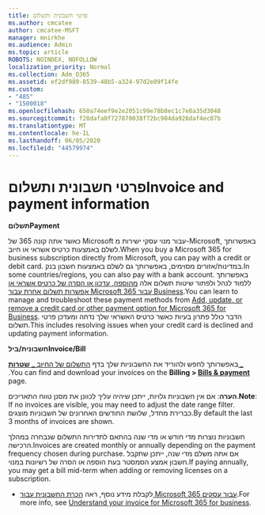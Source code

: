 ```yaml
---
title: פרטי חשבונית ותשלום
ms.author: cmcatee
author: cmcatee-MSFT
manager: mnirkhe
ms.audience: Admin
ms.topic: article
ROBOTS: NOINDEX, NOFOLLOW
localization_priority: Normal
ms.collection: Adm_O365
ms.assetid: ef2df989-8539-48b5-a324-97d2e09f14fe
ms.custom:
- "485"
- "1500018"
ms.openlocfilehash: 650a74eef9e2e2051c99e78b8ec1c7e8a35d3048
ms.sourcegitcommit: f28dafa0f727870038f72bc904da926daf4ec07b
ms.translationtype: MT
ms.contentlocale: he-IL
ms.lasthandoff: 06/05/2020
ms.locfileid: "44579974"
---
```

# <a name="invoice-and-payment-information"></a><span data-ttu-id="4eb6c-102">פרטי חשבונית ותשלום</span><span class="sxs-lookup"><span data-stu-id="4eb6c-102">Invoice and payment information</span></span>

<span data-ttu-id="4eb6c-103">**תשלום**</span><span class="sxs-lookup"><span data-stu-id="4eb6c-103">**Payment**</span></span>

<span data-ttu-id="4eb6c-104">כאשר אתה קונה 365 של Microsoft עבור מנוי עסקי ישירות מ-Microsoft, באפשרותך לשלם באמצעות כרטיס אשראי או חיוב.</span><span class="sxs-lookup"><span data-stu-id="4eb6c-104">When you buy a Microsoft 365 for business subscription directly from Microsoft, you can pay with a credit or debit card.</span></span>  <span data-ttu-id="4eb6c-105">במדינות/אזורים מסוימים, באפשרותך גם לשלם באמצעות חשבון בנק.</span><span class="sxs-lookup"><span data-stu-id="4eb6c-105">In some countries/regions, you can also pay with a bank account.</span></span>  <span data-ttu-id="4eb6c-106">באפשרותך ללמוד לנהל ולפתור שיטות תשלום אלה [מהוספה, עדכון או הסרה של כרטיס אשראי או אפשרות תשלום אחרת עבור Microsoft 365 עבור Business](https://go.microsoft.com/fwlink/?linkid=2118133).</span><span class="sxs-lookup"><span data-stu-id="4eb6c-106">You can learn to manage and troubleshoot these payment methods from [Add, update, or remove a credit card or other payment option for Microsoft 365 for Business](https://go.microsoft.com/fwlink/?linkid=2118133).</span></span>  <span data-ttu-id="4eb6c-107">הדבר כולל פתרון בעיות כאשר כרטיס האשראי שלך נדחה ומעדכן פרטי תשלום.</span><span class="sxs-lookup"><span data-stu-id="4eb6c-107">This includes resolving issues when your credit card is declined and updating payment information.</span></span>

<span data-ttu-id="4eb6c-108">**חשבונית/ביל**</span><span class="sxs-lookup"><span data-stu-id="4eb6c-108">**Invoice/Bill**</span></span>

<span data-ttu-id="4eb6c-109">באפשרותך לחפש ולהוריד את החשבוניות שלך בדף [התשלום של החיוב _ **שטרות _** ](https://go.microsoft.com/fwlink/p/?linkid=848039) .</span><span class="sxs-lookup"><span data-stu-id="4eb6c-109">You can find and download your invoices on the **Billing > [Bills & payment](https://go.microsoft.com/fwlink/p/?linkid=848039)** page.</span></span>  

<span data-ttu-id="4eb6c-110">**הערה**: אם אין חשבוניות גלויות, ייתכן שיהיה עליך לכוונן את מסנן טווח התאריכים.</span><span class="sxs-lookup"><span data-stu-id="4eb6c-110">**Note**: If no invoices are visible, you may need to adjust the date range filter.</span></span>  <span data-ttu-id="4eb6c-111">כברירת מחדל, שלושת החודשים האחרונים של חשבוניות מוצגים.</span><span class="sxs-lookup"><span data-stu-id="4eb6c-111">By default the last 3 months of invoices are shown.</span></span>

<span data-ttu-id="4eb6c-112">חשבוניות נוצרות מדי חודש או מדי שנה בהתאם לתדירות התשלום שנבחרה במהלך הרכישה.</span><span class="sxs-lookup"><span data-stu-id="4eb6c-112">Invoices are created monthly or annually depending on the payment frequency chosen during purchase.</span></span>  <span data-ttu-id="4eb6c-113">אם אתה משלם מדי שנה, ייתכן שתקבל חשבון אמצע הסמסטר בעת הוספה או הסרה של רשיונות במנוי.</span><span class="sxs-lookup"><span data-stu-id="4eb6c-113">If paying annually, you may get a bill mid-term when adding or removing licenses on a subscription.</span></span>
 
- <span data-ttu-id="4eb6c-114">לקבלת מידע נוסף, ראה [הכרת החשבונית עבור Microsoft 365 עבור עסקים](https://go.microsoft.com/fwlink/?linkid=2119101).</span><span class="sxs-lookup"><span data-stu-id="4eb6c-114">For more info, see [Understand your invoice for Microsoft 365 for business](https://go.microsoft.com/fwlink/?linkid=2119101).</span></span>
